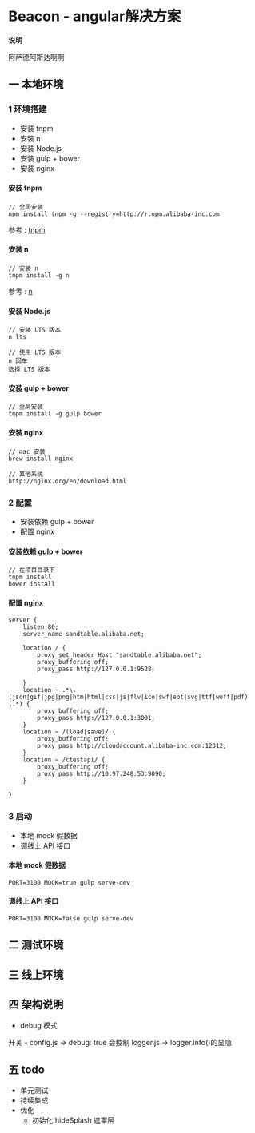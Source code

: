 # Beacon - angular解决方案

**说明**

阿萨德阿斯达啊啊

## 一 本地环境

### 1 环境搭建

- 安装 tnpm
- 安装 n
- 安装 Node.js
- 安装 gulp + bower
- 安装 nginx

#### 安装 tnpm

	// 全局安装
	npm install tnpm -g --registry=http://r.npm.alibaba-inc.com

参考 : [tnpm](http://gitlab.alibaba-inc.com/node/tnpm)

#### 安装 n

	// 安装 n
	tnpm install -g n

参考 : [n](https://github.com/tj/n)

#### 安装 Node.js

	// 安装 LTS 版本
	n lts
	
	// 使用 LTS 版本
	n 回车
	选择 LTS 版本

#### 安装 gulp + bower

	// 全局安装
	tnpm install -g gulp bower

#### 安装 nginx

	// mac 安装
	brew install nginx
	
	// 其他系统
	http://nginx.org/en/download.html

### 2 配置

- 安装依赖 gulp + bower
- 配置 nginx

#### 安装依赖 gulp + bower

	// 在项目目录下
	tnpm install
	bower install

#### 配置 nginx

	server {
    	listen 80;
    	server_name sandtable.alibaba.net;
    
    	location / {
    		proxy_set_header Host "sandtable.alibaba.net";
    		proxy_buffering off;
    		proxy_pass http://127.0.0.1:9528;
    
    	}
    	location ~ .*\.(json|gif|jpg|png|htm|html|css|js|flv|ico|swf|eot|svg|ttf|woff|pdf)(.*) {
    		proxy_buffering off;
    		proxy_pass http://127.0.0.1:3001;
    	}
    	location ~ /(load|save)/ {
    		proxy_buffering off;
    		proxy_pass http://cloudaccount.alibaba-inc.com:12312;
    	}
    	location ~ /ctestapi/ {
    		proxy_buffering off;
    		proxy_pass http://10.97.248.53:9090;
    	}
    
    }

### 3 启动

- 本地 mock 假数据
- 调线上 API 接口

#### 本地 mock 假数据

	PORT=3100 MOCK=true gulp serve-dev

#### 调线上 API 接口

	PORT=3100 MOCK=false gulp serve-dev

## 二 测试环境 


## 三 线上环境

## 四 架构说明

- debug 模式

开关 - config.js -> debug: true
会控制 logger.js -> logger.info()的显隐

## 五 todo

- 单元测试
- 持续集成
- 优化
    - 初始化 hideSplash 遮罩层
